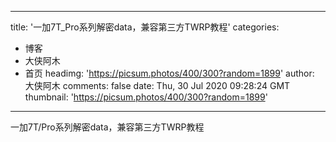 
---
title: '一加7T_Pro系列解密data，兼容第三方TWRP教程'
categories: 
 - 博客
 - 大侠阿木
 - 首页
headimg: 'https://picsum.photos/400/300?random=1899'
author: 大侠阿木
comments: false
date: Thu, 30 Jul 2020 09:28:24 GMT
thumbnail: 'https://picsum.photos/400/300?random=1899'
---

<div>   
一加7T/Pro系列解密data，兼容第三方TWRP教程  
</div>
            
